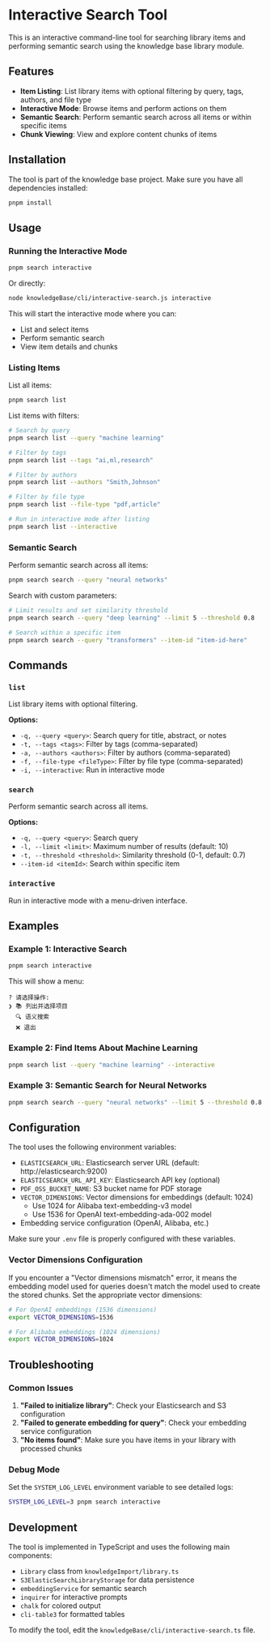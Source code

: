 # Interactive Search Tool

This is an interactive command-line tool for searching library items and performing semantic search using the knowledge base library module.

## Features

- **Item Listing**: List library items with optional filtering by query, tags, authors, and file type
- **Interactive Mode**: Browse items and perform actions on them
- **Semantic Search**: Perform semantic search across all items or within specific items
- **Chunk Viewing**: View and explore content chunks of items

## Installation

The tool is part of the knowledge base project. Make sure you have all dependencies installed:

```bash
pnpm install
```

## Usage

### Running the Interactive Mode

```bash
pnpm search interactive
```

Or directly:

```bash
node knowledgeBase/cli/interactive-search.js interactive
```

This will start the interactive mode where you can:
- List and select items
- Perform semantic search
- View item details and chunks

### Listing Items

List all items:

```bash
pnpm search list
```

List items with filters:

```bash
# Search by query
pnpm search list --query "machine learning"

# Filter by tags
pnpm search list --tags "ai,ml,research"

# Filter by authors
pnpm search list --authors "Smith,Johnson"

# Filter by file type
pnpm search list --file-type "pdf,article"

# Run in interactive mode after listing
pnpm search list --interactive
```

### Semantic Search

Perform semantic search across all items:

```bash
pnpm search search --query "neural networks"
```

Search with custom parameters:

```bash
# Limit results and set similarity threshold
pnpm search search --query "deep learning" --limit 5 --threshold 0.8

# Search within a specific item
pnpm search search --query "transformers" --item-id "item-id-here"
```

## Commands

### `list`

List library items with optional filtering.

**Options:**
- `-q, --query <query>`: Search query for title, abstract, or notes
- `-t, --tags <tags>`: Filter by tags (comma-separated)
- `-a, --authors <authors>`: Filter by authors (comma-separated)
- `-f, --file-type <fileType>`: Filter by file type (comma-separated)
- `-i, --interactive`: Run in interactive mode

### `search`

Perform semantic search across all items.

**Options:**
- `-q, --query <query>`: Search query
- `-l, --limit <limit>`: Maximum number of results (default: 10)
- `-t, --threshold <threshold>`: Similarity threshold (0-1, default: 0.7)
- `--item-id <itemId>`: Search within specific item

### `interactive`

Run in interactive mode with a menu-driven interface.

## Examples

### Example 1: Interactive Search

```bash
pnpm search interactive
```

This will show a menu:
```
? 请选择操作:
❯ 📚 列出并选择项目
  🔍 语义搜索
  ❌ 退出
```

### Example 2: Find Items About Machine Learning

```bash
pnpm search list --query "machine learning" --interactive
```

### Example 3: Semantic Search for Neural Networks

```bash
pnpm search search --query "neural networks" --limit 5 --threshold 0.8
```

## Configuration

The tool uses the following environment variables:

- `ELASTICSEARCH_URL`: Elasticsearch server URL (default: http://elasticsearch:9200)
- `ELASTICSEARCH_URL_API_KEY`: Elasticsearch API key (optional)
- `PDF_OSS_BUCKET_NAME`: S3 bucket name for PDF storage
- `VECTOR_DIMENSIONS`: Vector dimensions for embeddings (default: 1024)
  - Use 1024 for Alibaba text-embedding-v3 model
  - Use 1536 for OpenAI text-embedding-ada-002 model
- Embedding service configuration (OpenAI, Alibaba, etc.)

Make sure your `.env` file is properly configured with these variables.

### Vector Dimensions Configuration

If you encounter a "Vector dimensions mismatch" error, it means the embedding model used for queries doesn't match the model used to create the stored chunks. Set the appropriate vector dimensions:

```bash
# For OpenAI embeddings (1536 dimensions)
export VECTOR_DIMENSIONS=1536

# For Alibaba embeddings (1024 dimensions)
export VECTOR_DIMENSIONS=1024
```

## Troubleshooting

### Common Issues

1. **"Failed to initialize library"**: Check your Elasticsearch and S3 configuration
2. **"Failed to generate embedding for query"**: Check your embedding service configuration
3. **"No items found"**: Make sure you have items in your library with processed chunks

### Debug Mode

Set the `SYSTEM_LOG_LEVEL` environment variable to see detailed logs:

```bash
SYSTEM_LOG_LEVEL=3 pnpm search interactive
```

## Development

The tool is implemented in TypeScript and uses the following main components:

- `Library` class from `knowledgeImport/library.ts`
- `S3ElasticSearchLibraryStorage` for data persistence
- `embeddingService` for semantic search
- `inquirer` for interactive prompts
- `chalk` for colored output
- `cli-table3` for formatted tables

To modify the tool, edit the `knowledgeBase/cli/interactive-search.ts` file.